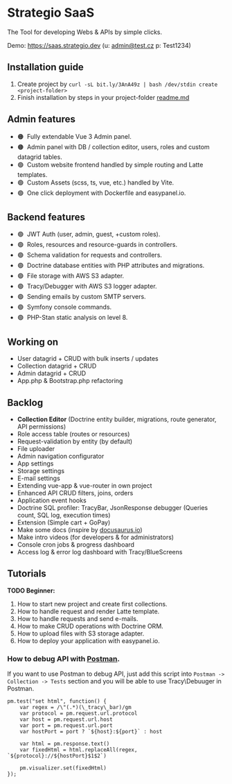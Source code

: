 # Strategio SaaS
The Tool for developing Webs & APIs by simple clicks.

Demo: https://saas.strategio.dev (u: admin@test.cz p: Test1234)

## Installation guide
1. Create project by `curl -sL bit.ly/3AnA49z | bash /dev/stdin create <project-folder>`
2. Finish installation by steps in your project-folder [readme.md](https://github.com/strategio-digital/saas/blob/master/template/readme.md)

## Admin features
- 🟠&nbsp; Fully extendable Vue 3 Admin panel.
- 🟠&nbsp; Admin panel with DB / collection editor, users, roles and custom datagrid tables.
- 🟢&nbsp; Custom website frontend handled by simple routing and Latte templates.
- 🟢&nbsp; Custom Assets (scss, ts, vue, etc.) handled by Vite.
- 🟢&nbsp; One click deployment with Dockerfile and easypanel.io.

## Backend features
- 🟢&nbsp; JWT Auth (user, admin, guest, +custom roles).
- 🟢&nbsp; Roles, resources and resource-guards in controllers.
- 🟢&nbsp; Schema validation for requests and controllers.
- 🟢&nbsp; Doctrine database entities with PHP attributes and migrations.
- 🟢&nbsp; File storage with AWS S3 adapter.
- 🟢&nbsp; Tracy/Debugger with AWS S3 logger adapter.
- 🟢&nbsp; Sending emails by custom SMTP servers.
- 🟢&nbsp; Symfony console commands.
- 🟢&nbsp; PHP-Stan static analysis on level 8.

## Working on
- User datagrid + CRUD with bulk inserts / updates
- Collection datagrid + CRUD
- Admin datagrid + CRUD
- App.php & Bootstrap.php refactoring

## Backlog
- **Collection Editor** (Doctrine entity builder, migrations, route generator, API permissions)
- Role access table (routes or resources)
- Request-validation by entity (by default)
- File uploader
- Admin navigation configurator
- App settings
- Storage settings
- E-mail settings
- Extending vue-app & vue-router in own project
- Enhanced API CRUD filters, joins, orders
- Application event hooks
- Doctrine SQL profiler: TracyBar, JsonResponse debugger (Queries count, SQL log, execution times)
- Extension (Simple cart + GoPay)
- Make some docs (inspire by [docusaurus.io](https://docusaurus.io/))
- Make intro videos (for developers & for administrators)
- Console cron jobs & progress dashboard
- Access log & error log dashboard with Tracy/BlueScreens

## Tutorials
**TODO Beginner:**

1. How to start new project and create first collections.
2. How to handle request and render Latte template.
3. How to handle requests and send e-mails.
4. How to make CRUD operations with Doctrine ORM.
5. How to upload files with S3 storage adapter.
6. How to deploy your application with easypanel.io.

### How to debug API with [Postman](https://documenter.getpostman.com/view/14885541/2s8YsqUZuv).

If you want to use Postman to debug API, just add this script into `Postman -> Collection -> Tests` section and you will be able to use Tracy\Debuuger in Postman.
```JS
pm.test("set html", function() {
    var regex = /\"(.*)(\_tracy\_bar)/gm
    var protocol = pm.request.url.protocol
    var host = pm.request.url.host
    var port = pm.request.url.port
    var hostPort = port ? `${host}:${port}` : host

    var html = pm.response.text()
    var fixedHtml = html.replaceAll(regex, `${protocol}://${hostPort}$1$2`)

    pm.visualizer.set(fixedHtml)
});
```